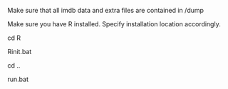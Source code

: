 Make sure that all imdb data and extra files are contained in /dump

Make sure you have R installed. Specify installation location accordingly.

cd R

Rinit.bat

cd ..

run.bat
